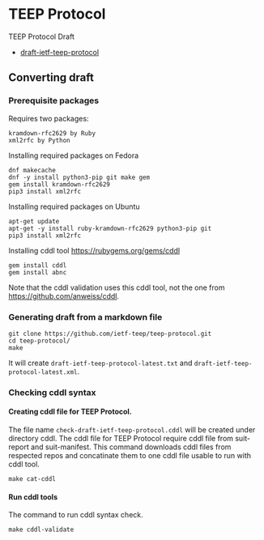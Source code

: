 # TEEP Protocol
TEEP Protocol Draft

* [draft-ietf-teep-protocol](./draft-ietf-teep-protocol.md)

## Converting draft

### Prerequisite packages

Requires two packages:
```
kramdown-rfc2629 by Ruby
xml2rfc by Python
```

Installing required packages on Fedora
```
dnf makecache
dnf -y install python3-pip git make gem
gem install kramdown-rfc2629
pip3 install xml2rfc
```

Installing required packages on Ubuntu
```
apt-get update
apt-get -y install ruby-kramdown-rfc2629 python3-pip git
pip3 install xml2rfc
```

Installing cddl tool https://rubygems.org/gems/cddl
```
gem install cddl
gem install abnc
```

Note that the cddl validation uses this cddl tool, not the one from https://github.com/anweiss/cddl.

### Generating draft from a markdown file

```
git clone https://github.com/ietf-teep/teep-protocol.git
cd teep-protocol/
make
```

It will create `draft-ietf-teep-protocol-latest.txt` and
`draft-ietf-teep-protocol-latest.xml`.

### Checking cddl syntax

#### Creating cddl file for TEEP Protocol.

The file name `check-draft-ietf-teep-protocol.cddl` will be created under directory cddl.
The cddl file for TEEP Protocol require cddl file from suit-report and suit-manifest.
This command downloads cddl files from respected repos and concatinate them to one cddl file usable to run with cddl tool.
```
make cat-cddl
```

#### Run cddl tools

The command to run cddl syntax check.
````
make cddl-validate
````
